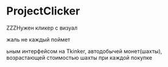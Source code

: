 # ProjectClicker
ZZZНужен кликер с визуал

жаль не каждый поймет 

ьным интерфейсом на Tkinker, автодобычей монет(шахты), возрастающей стоимостью шахты при каждой покупке